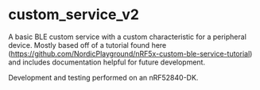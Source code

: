 # custom_service_v2

A basic BLE custom service with a custom characteristic for a peripheral device. Mostly based off of a tutorial found here (https://github.com/NordicPlayground/nRF5x-custom-ble-service-tutorial) and includes documentation helpful for future development.

Development and testing performed on an nRF52840-DK.